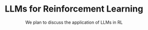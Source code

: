 # <div align="center"> LLMs for Reinforcement Learning</div>
<div align="center">We plan to discuss the application of LLMs in RL</div>
